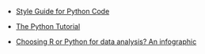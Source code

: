 * [Style Guide for Python Code](https://www.python.org/dev/peps/pep-0008/)

* [The Python Tutorial](https://docs.python.org/3.4/tutorial/)

* [Choosing R or Python for data analysis? An infographic](http://blog.datacamp.com/r-or-python-for-data-analysis/)
